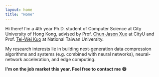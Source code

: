 ```yaml
---
layout: home
title: "Home"
---
```


Hi there! I'm a 4th year Ph.D. student of Computer Science at City University of Hong Kong, advised by Prof. [Chun Jason Xue](https://www.cs.cityu.edu.hk/~jasonxue/) at CityU and  Prof. [Tei-Wei Kuo](https://scholar.google.com/citations?user=gBuHlIQAAAAJ&hl=zh-CN) at National Taiwan University. 

My research interests lie in building next-generation data compression algorithms and systems (e.g. combined with neural networks), neural-network acceleration, and edge computing.

**I'm on the job market this year. Feel free to contact me &#128516;**
